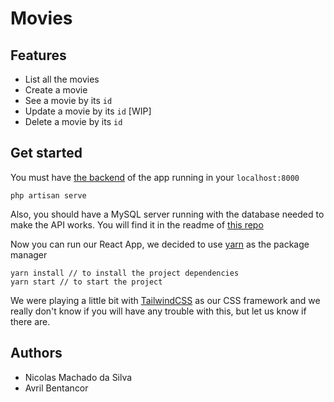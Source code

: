 # Movies

## Features 
- List all the movies 
- Create a movie 
- See a movie by its `id`
- Update a movie by its `id` [WIP]
- Delete a movie by its `id`

## Get started

You must have [the backend](https://github.com/nicocadq/movies-back) of the app running in your `localhost:8000`

```
php artisan serve
```

Also, you should have a MySQL server running with the database needed to make the API works. You will find it in the readme of [this repo](https://github.com/nicocadq/movies)

Now you can run our React App, we decided to use [yarn](https://yarnpkg.com/) as the package manager

```
yarn install // to install the project dependencies
yarn start // to start the project
```

We were playing a little bit with [TailwindCSS](https://tailwindcss.com/docs) as our CSS framework and we really don't know if you will have any trouble with this, but let us know if there are. 

## Authors
- Nicolas Machado da Silva
- Avril Bentancor
